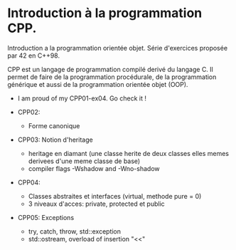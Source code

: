 # Introduction à la programmation CPP.

Introduction a la programmation orientée objet.
Série d'exercices proposée par 42 en C++98.


CPP est un langage de programmation compilé derivé du langage C. Il permet de faire de la programmation procédurale, de la programmation générique et aussi de la programmation orientée objet (OOP).


- I am proud of my CPP01-ex04. Go check it !

- CPP02:
  - Forme canonique
- CPP03: Notion d'heritage
  - heritage en diamant (une classe herite de deux classes elles memes derivees d'une meme classe de base)
  - compiler flags -Wshadow and -Wno-shadow
- CPP04:
  - Classes abstraites et interfaces (virtual, methode pure = 0)
  - 3 niveaux d'acces: private, protected et public
- CPP05: Exceptions
  - try, catch, throw, std::exception
  - std::ostream, overload of insertion "<<"
